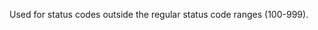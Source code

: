 
Used for status codes outside the regular status code ranges (100-999).

<a id="ERR_HTTP_TRAILER_INVALID"></a>
